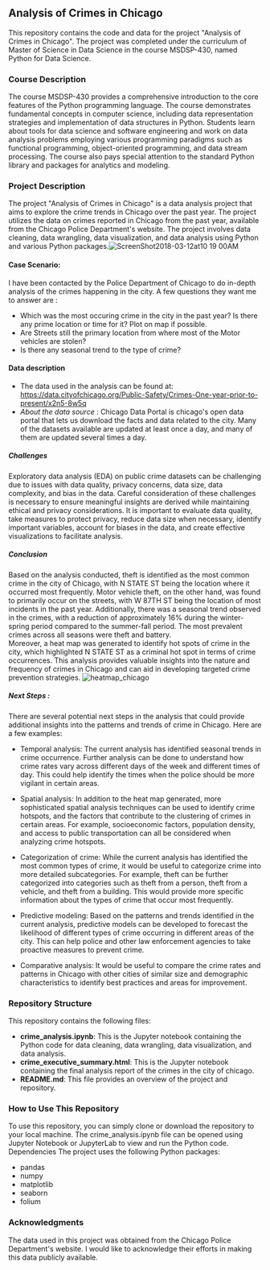 ## Analysis of Crimes in Chicago
This repository contains the code and data for the project "Analysis of Crimes in Chicago". The project was completed under the curriculum of Master of Science in Data Science in the course MSDSP-430, named Python for Data Science.
### Course Description
The course MSDSP-430 provides a comprehensive introduction to the core features of the Python programming language. The course demonstrates fundamental concepts in computer science, including data representation strategies and implementation of data structures in Python. Students learn about tools for data science and software engineering and work on data analysis problems employing various programming paradigms such as functional programming, object-oriented programming, and data stream processing. The course also pays special attention to the standard Python library and packages for analytics and modeling.
### Project Description
The project "Analysis of Crimes in Chicago" is a data analysis project that aims to explore the crime trends in Chicago over the past year. The project utilizes the data on crimes reported in Chicago from the past year, available from the Chicago Police Department's website. The project involves data cleaning, data wrangling, data visualization, and data analysis using Python and various Python packages.![ScreenShot2018-03-12at10 19 00AM](https://user-images.githubusercontent.com/65723872/225017633-d216eadd-6fe0-4e6f-9bc9-f04af4d7d7c1.png)

#### Case Scenario:
I have been contacted by the Police Department of Chicago to do in-depth analysis of the crimes happening in the city. A few questions they want me to answer are :

- Which was the most occuring crime in the city in the past year? Is there any prime location or time for it? Plot on map if possible.
- Are Streets still the primary location from where most of the Motor vehicles are stolen?
- Is there any seasonal trend to the type of crime? 

#### Data description
- The data used in the analysis can be found at: https://data.cityofchicago.org/Public-Safety/Crimes-One-year-prior-to-present/x2n5-8w5q 
- _About the data source_ : Chicago Data Portal is chicago's open data portal that lets us download the facts and data related to the city. Many of the datasets available are updated at least once a day, and many of them are updated several times a day.

##### Challenges
Exploratory data analysis (EDA) on public crime datasets can be challenging due to issues with data quality, privacy concerns, data size, data complexity, and bias in the data. Careful consideration of these challenges is necessary to ensure meaningful insights are derived while maintaining ethical and privacy considerations. It is important to evaluate data quality, take measures to protect privacy, reduce data size when necessary, identify important variables, account for biases in the data, and create effective visualizations to facilitate analysis.

##### Conclusion
Based on the analysis conducted, theft is identified as the most common crime in the city of Chicago, with N STATE ST being the location where it occurred most frequently. Motor vehicle theft, on the other hand, was found to primarily occur on the streets, with W 87TH ST being the location of most incidents in the past year. Additionally, there was a seasonal trend observed in the crimes, with a reduction of approximately 16% during the winter-spring period compared to the summer-fall period. The most prevalent crimes across all seasons were theft and battery.
<br>
Moreover, a heat map was generated to identify hot spots of crime in the city, which highlighted N STATE ST as a criminal hot spot in terms of crime occurrences. This analysis provides valuable insights into the nature and frequency of crimes in Chicago and can aid in developing targeted crime prevention strategies.
![heatmap_chicago](https://user-images.githubusercontent.com/65723872/225020604-77dfc457-b76f-4f33-b9a3-0e867b0a98e6.JPG)

##### Next Steps :
There are several potential next steps in the analysis that could provide additional insights into the patterns and trends of crime in Chicago. Here are a few examples:

- Temporal analysis: The current analysis has identified seasonal trends in crime occurrence. Further analysis can be done to understand how crime rates vary across different days of the week and different times of day. This could help identify the times when the police should be more vigilant in certain areas.

- Spatial analysis: In addition to the heat map generated, more sophisticated spatial analysis techniques can be used to identify crime hotspots, and the factors that contribute to the clustering of crimes in certain areas. For example, socioeconomic factors, population density, and access to public transportation can all be considered when analyzing crime hotspots.

- Categorization of crime: While the current analysis has identified the most common types of crime, it would be useful to categorize crime into more detailed subcategories. For example, theft can be further categorized into categories such as theft from a person, theft from a vehicle, and theft from a building. This would provide more specific information about the types of crime that occur most frequently.

- Predictive modeling: Based on the patterns and trends identified in the current analysis, predictive models can be developed to forecast the likelihood of different types of crime occurring in different areas of the city. This can help police and other law enforcement agencies to take proactive measures to prevent crime.

- Comparative analysis: It would be useful to compare the crime rates and patterns in Chicago with other cities of similar size and demographic characteristics to identify best practices and areas for improvement.

### Repository Structure
This repository contains the following files:
- **crime_analysis.ipynb**: This is the Jupyter notebook containing the Python code for data cleaning, data wrangling, data visualization, and data analysis.
- **crime_executive_summary.html**: This is the Jupyter notebook containing the final analysis report of the crimes in the city of chicago.
- **README.md**: This file provides an overview of the project and repository.
### How to Use This Repository
To use this repository, you can simply clone or download the repository to your local machine. The crime_analysis.ipynb file can be opened using Jupyter Notebook or JupyterLab to view and run the Python code.
Dependencies
The project uses the following Python packages:
- pandas
- numpy
- matplotlib
- seaborn
- folium

### Acknowledgments
The data used in this project was obtained from the Chicago Police Department's website. I would like to acknowledge their efforts in making this data publicly available.
